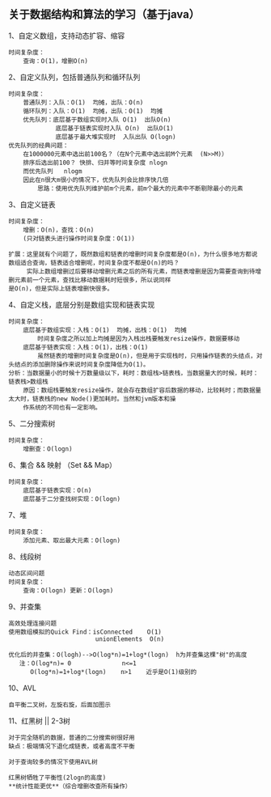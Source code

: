 ## 关于数据结构和算法的学习（基于java）

1、自定义数组，支持动态扩容、缩容 

    时间复杂度： 
        查询：O(1)，增删O(n)
2、自定义队列，包括普通队列和循环队列
    
    时间复杂度：
        普通队列：入队：O(1)  均摊，出队：O(n)
        循环队列：入队：O(1)  均摊，出队：O(1)  均摊
        优先队列：底层基于数组实现时入队 O(1)  出队O(n)
                 底层基于链表实现时入队 O(n)  出队O(1)
                 底层基于最大堆实现时  入队出队 O(logn)
    优先队列的经典问题：
        在1000000元素中选出前100名？（在N个元素中选出前M个元素  (N>>M)）
        排序后选出前100？ 快排、归并等时间复杂度 nlogn
        而优先队列   nlogm   
        因此在n很大m很小的情况下，优先队列会比排序快几倍
            思路：使用优先队列维护前m个元素，前m个最大的元素中不断剔除最小的元素
        
3、自定义链表

    时间复杂度：
        增删：O(n)，查找：O(n)
        (只对链表头进行操作时间复杂度：O(1))
        
    扩展：这里就有个问题了，既然数组和链表的增删时间复杂度都是O(n)，为什么很多地方都说数组适合查询，链表适合增删呢，时间复杂度不都是O(n)的吗？
         实际上数组增删过后要移动增删元素之后的所有元素，而链表增删是因为需要查询到待增删元素前一个元素，查找比移动数据耗时短很多，所以说同样
    是O(n)，但是实际上链表增删快很多。
        
4、自定义栈，底层分别是数组实现和链表实现

    时间复杂度：
        底层基于数组实现：入栈：O(1)  均摊，出栈：O(1)  均摊
            时间复杂度之所以加上均摊是因为入栈出栈要触发resize操作，数据要移动
        底层基于链表实现：入栈：O(1)，出栈：O(1)
            虽然链表的增删时间复杂度是O(n)，但是用于实现栈时，只用操作链表的头结点，对头结点的添加删除操作来说时间复杂度降低为O(1)。
    分析：当数据量小的时候十万数量级以下，耗时：数组栈>链表栈，当数据量大的时候，耗时：链表栈>数组栈
        原因：数组栈要触发resize操作，就会存在数组扩容后数据的移动，比较耗时；而数据量太大时，链表栈的new Node()更加耗时。当然和jvm版本和操
        作系统的不同也有一定影响。
        
5、二分搜索树

    时间复杂度：
        增删查：O(logn)

6、集合 && 映射  （Set && Map）

    时间复杂度：
        底层基于链表实现：O(n)
        底层基于二分查找树实现：O(logn)

7、堆

    时间复杂度：
        添加元素、取出最大元素：O(logn)
        
8、线段树
    
    动态区间问题
    时间复杂度：
        查询：O(logn) 更新：O(logn)
        
9、并查集
    
    高效处理连接问题
    使用数组模拟的Quick Find：isConnected    O(1)
                            unionElements  O(n)
    
    优化后的并查集：O(logh)-->O(log*n)=1+log*(logn)  h为并查集这棵"树"的高度
       注：O(log*n)= 0              n<=1
          O(log*n)=1+log*(logn)    n>1    近乎是O(1)级别的
          
10、AVL

    自平衡二叉树，左旋右旋，后面加图示
          
11、红黑树 || 2-3树

    对于完全随机的数据，普通的二分搜索树很好用
    缺点：极端情况下退化成链表，或者高度不平衡
    
    对于查询较多的情况下使用AVL树
    
    红黑树牺牲了平衡性(2logn的高度)
    **统计性能更优**（综合增删改查所有操作）
    